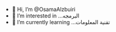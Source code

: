 - 👋 Hi, I’m @OsamaAlzbuiri
- 👀 I’m interested in ...البرمجه 
- 🌱 I’m currently learning ...تقنية المعلومات 

<!---
OsamaAlzbuiri/OsamaAlzbuiri is a ✨ special ✨ repository because its `README.md` (this file) appears on your GitHub profile.
You can click the Preview link to take a look at your changes.
--->
